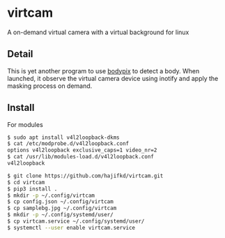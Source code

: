# virtcam

A on-demand virtual camera with a virtual background for linux

## Detail

This is yet another program to use [bodypix](https://github.com/tensorflow/tfjs-models/tree/body-pix-v2.0.4/body-pix) to detect a body.
When launched, it observe the virtual camera device using inotify and apply the masking process on demand.

## Install

For modules
```sh
$ sudo apt install v4l2loopback-dkms
$ cat /etc/modprobe.d/v4l2loopback.conf 
options v4l2loopback exclusive_caps=1 video_nr=2
$ cat /usr/lib/modules-load.d/v4l2loopback.conf 
v4l2loopback
```

```sh
$ git clone https://github.com/hajifkd/virtcam.git
$ cd virtcam
$ pip3 install .
$ mkdir -p ~/.config/virtcam
$ cp config.json ~/.config/virtcam
$ cp samplebg.jpg ~/.config/virtcam
$ mkdir -p ~/.config/systemd/user/
$ cp virtcam.service ~/.config/systemd/user/
$ systemctl --user enable virtcam.service
```

